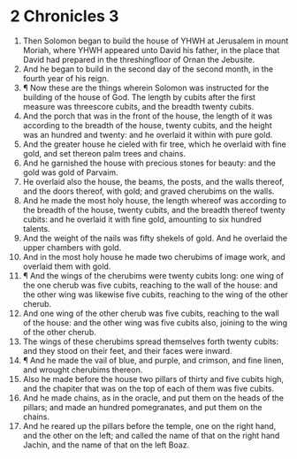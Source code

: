 ﻿# 2 Chronicles 3
1. Then Solomon began to build the house of YHWH at Jerusalem in mount Moriah, where YHWH appeared unto David his father, in the place that David had prepared in the threshingfloor of Ornan the Jebusite. 
2. And he began to build in the second day of the second month, in the fourth year of his reign. 
3. ¶ Now these are the things wherein Solomon was instructed for the building of the house of God. The length by cubits after the first measure was threescore cubits, and the breadth twenty cubits. 
4. And the porch that was in the front of the house, the length of it was according to the breadth of the house, twenty cubits, and the height was an hundred and twenty: and he overlaid it within with pure gold. 
5. And the greater house he cieled with fir tree, which he overlaid with fine gold, and set thereon palm trees and chains. 
6. And he garnished the house with precious stones for beauty: and the gold was gold of Parvaim. 
7. He overlaid also the house, the beams, the posts, and the walls thereof, and the doors thereof, with gold; and graved cherubims on the walls. 
8. And he made the most holy house, the length whereof was according to the breadth of the house, twenty cubits, and the breadth thereof twenty cubits: and he overlaid it with fine gold, amounting to six hundred talents. 
9. And the weight of the nails was fifty shekels of gold. And he overlaid the upper chambers with gold. 
10. And in the most holy house he made two cherubims of image work, and overlaid them with gold. 
11. ¶ And the wings of the cherubims were twenty cubits long: one wing of the one cherub was five cubits, reaching to the wall of the house: and the other wing was likewise five cubits, reaching to the wing of the other cherub. 
12. And one wing of the other cherub was five cubits, reaching to the wall of the house: and the other wing was five cubits also, joining to the wing of the other cherub. 
13. The wings of these cherubims spread themselves forth twenty cubits: and they stood on their feet, and their faces were inward. 
14. ¶ And he made the vail of blue, and purple, and crimson, and fine linen, and wrought cherubims thereon. 
15. Also he made before the house two pillars of thirty and five cubits high, and the chapiter that was on the top of each of them was five cubits. 
16. And he made chains, as in the oracle, and put them on the heads of the pillars; and made an hundred pomegranates, and put them on the chains. 
17. And he reared up the pillars before the temple, one on the right hand, and the other on the left; and called the name of that on the right hand Jachin, and the name of that on the left Boaz. 
